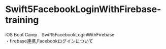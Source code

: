# Swift5FacebookLoginWithFirebase-training
iOS Boot Camp　Swift5FacebookLoginWithFirebase  
・firebase連携,Facebookログインについて
